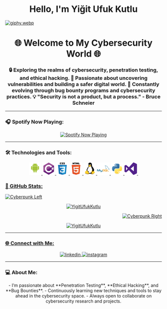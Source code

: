 <h1 align="center">Hello, I'm Yiğit Ufuk Kutlu </h1>

[![giphy.webp](https://i.postimg.cc/76VfMhJV/giphy.webp)](https://postimg.cc/CBRhwFNB)

<h1 align="center">🌐 Welcome to My Cybersecurity World 🌐</h1>

<h3 align="center">
🔒 Exploring the realms of cybersecurity, penetration testing, and ethical hacking.  
🚀 Passionate about uncovering vulnerabilities and building a safer digital world.  
🌱 Constantly evolving through bug bounty programs and cybersecurity practices.  
💡 "Security is not a product, but a process." - Bruce Schneier
</h3>

---

### 🎧 Spotify Now Playing:

<p align="center">
  <a href="https://open.spotify.com/track/0WSa1sucoNRcEeULlZVQXj?si=6739e68fb5974e8e" target="_blank">
    <img src="https://novatorem.vercel.app/api/spotify" alt="Spotify Now Playing" width="400" />
  </a>
</p>


---

### 🛠️ Technologies and Tools:

<p align="center"> <a href="https://developer.android.com" target="_blank" rel="noreferrer"> <img src="https://raw.githubusercontent.com/devicons/devicon/master/icons/android/android-original-wordmark.svg" alt="android" width="40" height="40"/> </a> <a href="https://www.w3schools.com/cs/" target="_blank" rel="noreferrer"> <img src="https://raw.githubusercontent.com/devicons/devicon/master/icons/csharp/csharp-original.svg" alt="csharp" width="40" height="40"/> </a> <a href="https://www.w3schools.com/css/" target="_blank" rel="noreferrer"> <img src="https://raw.githubusercontent.com/devicons/devicon/master/icons/css3/css3-original-wordmark.svg" alt="css3" width="40" height="40"/> </a> <a href="https://www.w3.org/html/" target="_blank" rel="noreferrer"> <img src="https://raw.githubusercontent.com/devicons/devicon/master/icons/html5/html5-original-wordmark.svg" alt="html5" width="40" height="40"/> </a> <a href="https://www.linux.org/" target="_blank" rel="noreferrer"> <img src="https://raw.githubusercontent.com/devicons/devicon/master/icons/linux/linux-original.svg" alt="linux" width="40" height="40"/> </a> <a href="https://www.mysql.com/" target="_blank" rel="noreferrer"> <img src="https://raw.githubusercontent.com/devicons/devicon/master/icons/mysql/mysql-original-wordmark.svg" alt="mysql" width="40" height="40"/> </a> <a href="https://www.python.org" target="_blank" rel="noreferrer"> <img src="https://raw.githubusercontent.com/devicons/devicon/master/icons/python/python-original.svg" alt="python" width="40" height="40"/> </a> <a href="https://code.visualstudio.com/" target="_blank" rel="noreferrer"> <img src="https://raw.githubusercontent.com/devicons/devicon/master/icons/visualstudio/visualstudio-plain.svg" alt="visual studio code" width="40" height="40"/> </a> <a href="https://visualstudio.microsoft.com/vs/" target="_blank" rel="noreferrer"> <img 

---

### 🚀 GitHub Stats:

<div align="left">
  <img src="https://i.giphy.com/media/v1.Y2lkPTc5MGI3NjExbDRrMWx3czk5djRoM3ZjbjNpZmwwYWJwMXU5ZXIweTUxNXJ3YXJxbyZlcD12MV9pbnRlcm5hbF9naWZfYnlfaWQmY3Q9Zw/10zxDv7Hv5RF9C/giphy.gif" alt="Cyberpunk Left" width="250" />
</div>

<p align="center">
  <img src="https://github-readme-stats.vercel.app/api?username=yigitufukkutlu&show_icons=true&locale=en" alt="YigitUfukKutlu" />
</p>

<div align="right">
  <img src="https://i.giphy.com/media/v1.Y2lkPTc5MGI3NjExdW1yNmRraWp2MWM4emgxcnlxdjA0cDNnNDN0dmVwcHplbnlmNjR5MCZlcD12MV9pbnRlcm5hbF9naWZfYnlfaWQmY3Q9Zw/eFvs5iE6a6ntVIRaEN/giphy.gif" alt="Cyberpunk Right" width="250" />
</div>

<p align="center">
  <img src="https://github-readme-streak-stats.herokuapp.com/?user=yigitufukkutlu&" alt="YigitUfukKutlu" />
</p>

---

### 🌐 Connect with Me:

<p align="center">
  <a href="https://linkedin.com/in/yigitufukkutlu" target="blank">
    <img align="center" src="https://raw.githubusercontent.com/rahuldkjain/github-profile-readme-generator/master/src/images/icons/Social/linked-in-alt.svg" alt="linkedin" height="30" width="40" />
  </a>
  <a href="https://instagram.com/y.ufuk.k" target="blank">
    <img align="center" src="https://raw.githubusercontent.com/rahuldkjain/github-profile-readme-generator/master/src/images/icons/Social/instagram.svg" alt="instagram" height="30" width="40" />
  </a>
</p>

---

### 💻 About Me:

<p align="center">
  - I’m passionate about **Penetration Testing**, **Ethical Hacking**, and **Bug Bounties**.  
  - Continuously learning new techniques and tools to stay ahead in the cybersecurity space.  
  - Always open to collaborate on cybersecurity research and projects.  
</p>

